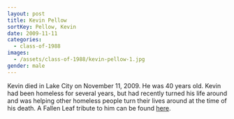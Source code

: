 ```yaml
---
layout: post
title: Kevin Pellow
sortKey: Pellow, Kevin
date: 2009-11-11
categories:
  - class-of-1988
images:
  - /assets/class-of-1988/kevin-pellow-1.jpg
gender: male
---
```


Kevin died in Lake City on November 11, 2009. He was 40 years old. Kevin had been homeless for several years, but had recently turned his life around and was helping other homeless people turn their lives around at the time of his death. A Fallen Leaf tribute to him can be found [here](http://fallenleaves.org/kevin-pellow/).

